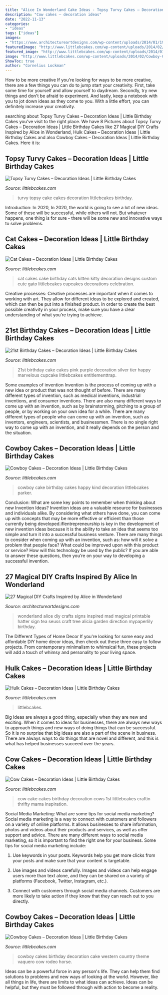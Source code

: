 ```yaml
---
title: "Alice In Wonderland Cake Ideas - Topsy Turvy Cakes – Decoration Ideas"
description: "Cow cakes – decoration ideas"
date: "2022-11-13"
categories:
- "ideas"
tags: ["ideas"]
images:
- "https://www.architectureartdesigns.com/wp-content/uploads/2014/01/1951-630x945.jpg"
featuredImage: "http://www.littlebcakes.com/wp-content/uploads/2014/02/Cowboy-Cake.jpg"
featured_image: "http://www.littlebcakes.com/wp-content/uploads/2014/01/Cat-Cakes.jpg"
image: "http://www.littlebcakes.com/wp-content/uploads/2014/02/Cowboy-Cake.jpg"
ShowToc: true
author: "Cornelius Lockman"
---
```



How to be more creative
If you're looking for ways to be more creative, there are a few things you can do to jump start your creativity. First, take some time for yourself and allow yourself to daydream. Secondly, try new things and don't be afraid to experiment. And lastly, keep a notebook with you to jot down ideas as they come to you. With a little effort, you can definitely increase your creativity.

	

		
searching about Topsy Turvy Cakes – Decoration Ideas | Little Birthday Cakes you've visit to the right place. We have 8 Pictures about Topsy Turvy Cakes – Decoration Ideas | Little Birthday Cakes like 27 Magical DIY Crafts Inspired by Alice in Wonderland, Hulk Cakes – Decoration Ideas | Little Birthday Cakes and also Cowboy Cakes – Decoration Ideas | Little Birthday Cakes. Here it is:
		
    
## Topsy Turvy Cakes – Decoration Ideas | Little Birthday Cakes

<img loading=lazy src="https://www.littlebcakes.com/wp-content/uploads/2014/02/Topsy-Turvy-Cake-Images.jpg" onerror="this.onerror=null;this.src='https://tse2.mm.bing.net/th?id=OIP.nD6gI1PY_l9dBSOtD8a5XgHaLv&amp;pid=15.1';" alt="Topsy Turvy Cakes – Decoration Ideas | Little Birthday Cakes">

_Source: littlebcakes.com_

>turvy topsy cake cakes decoration littlebcakes birthday. 

	

Introduction: In 2020,
In 2020, the world is going to see a lot of new ideas. Some of these will be successful, while others will not. But whatever happens, one thing is for sure - there will be some new and innovative ways to solve problems.

    
## Cat Cakes – Decoration Ideas | Little Birthday Cakes

<img loading=lazy src="http://www.littlebcakes.com/wp-content/uploads/2014/01/Cat-Cakes.jpg" onerror="this.onerror=null;this.src='https://tse3.mm.bing.net/th?id=OIP.W2YtTAyoa8WdHetsdiGXSAHaJ4&amp;pid=15.1';" alt="Cat Cakes – Decoration Ideas | Little Birthday Cakes">

_Source: littlebcakes.com_

>cat cakes cake birthday cats kitten kitty decoration designs custom cute gato littlebcakes cupcakes decorations celebration. 

	

Creative processes:
Creative processes are important when it comes to working with art. They allow for different ideas to be explored and created, which can then be put into a finished product. In order to create the best possible creativity in your process, make sure you have a clear understanding of what you’re trying to achieve.

    
## 21st Birthday Cakes – Decoration Ideas | Little Birthday Cakes

<img loading=lazy src="https://www.littlebcakes.com/wp-content/uploads/2014/02/21st-Birthday-Cakes.jpg" onerror="this.onerror=null;this.src='https://tse3.mm.bing.net/th?id=OIP.aWPKOjpY7p23B90pEj7SbAHaJ4&amp;pid=15.1';" alt="21st Birthday Cakes – Decoration Ideas | Little Birthday Cakes">

_Source: littlebcakes.com_

>21st birthday cake cakes pink purple decoration silver tier happy marvelous cupcake littlebcakes entitlementtrap. 

	

Some examples of invention
Invention is the process of coming up with a new idea or product that was not thought of before. There are many different types of invention, such as medical inventions, industrial inventions, and consumer inventions. 
There are also many different ways to come up with an invention, such as by brainstorming, pitching to a group of people, or by working on your own idea for a while. 
There are many different types of people who can come up with an invention, such as inventors, engineers, scientists, and businessmen. 
There is no single right way to come up with an invention, and it really depends on the person and the situation.

    
## Cowboy Cakes – Decoration Ideas | Little Birthday Cakes

<img loading=lazy src="http://www.littlebcakes.com/wp-content/uploads/2014/02/Cowboy-Cake.jpg" onerror="this.onerror=null;this.src='https://tse1.mm.bing.net/th?id=OIP.xTADRv11sYCvkGf27jbytAHaJ4&amp;pid=15.1';" alt="Cowboy Cakes – Decoration Ideas | Little Birthday Cakes">

_Source: littlebcakes.com_

>cowboy cake birthday cakes happy kind decoration littlebcakes parker. 

	

Conclusion: What are some key points to remember when thinking about new Invention Ideas?
Invention ideas are a valuable resource for businesses and individuals alike. By considering what others have done, you can come up with concepts that may be more effective or efficient than those currently being developed.iflentrepreneurship is key in the development of new invention ideas because it is the ability to take an idea that seems too simple and turn it into a successful business venture. There are many things to consider when coming up with an invention, such as: how will it solve a problem that people face? What could be improved upon with this product or service? How will this technology be used by the public? If you are able to answer these questions, then you’re on your way to developing a successful invention.

    
## 27 Magical DIY Crafts Inspired By Alice In Wonderland

<img loading=lazy src="https://www.architectureartdesigns.com/wp-content/uploads/2014/01/1951-630x945.jpg" onerror="this.onerror=null;this.src='https://tse1.mm.bing.net/th?id=OIP.KWVLMOqzKpzATESV-UTlSQHaLH&amp;pid=15.1';" alt="27 Magical DIY Crafts Inspired by Alice in Wonderland">

_Source: architectureartdesigns.com_

>wonderland alice diy crafts signs inspired mad magical printable hatter sign tea seuss craft tree alicia garden direction mypaperlily birthday. 

	

The Different Types of Home Decor
If you're looking for some easy and affordable DIY home decor ideas, then check out these three easy to follow projects. From contemporary minimalism to whimsical fun, these projects will add a touch of whimsy and personality to your living space.

    
## Hulk Cakes – Decoration Ideas | Little Birthday Cakes

<img loading=lazy src="https://www.littlebcakes.com/wp-content/uploads/2014/01/Hulk-Cake-768x1024.jpg" onerror="this.onerror=null;this.src='https://tse4.mm.bing.net/th?id=OIP.1tinCIVK0lSm-KQ566mV6gHaJ4&amp;pid=15.1';" alt="Hulk Cakes – Decoration Ideas | Little Birthday Cakes">

_Source: littlebcakes.com_

>littlebcakes. 

	

Big Ideas are always a good thing, especially when they are new and exciting. When it comes to ideas for businesses, there are always new ways to approach things and new ways of doing things that can be successful. So it is no surprise that big ideas are also a part of the scene in business. There are always ways to do things that are novel and different, and this is what has helped businesses succeed over the years.

    
## Cow Cakes – Decoration Ideas | Little Birthday Cakes

<img loading=lazy src="https://www.littlebcakes.com/wp-content/uploads/2014/01/Cow-Cake.jpg" onerror="this.onerror=null;this.src='https://tse1.mm.bing.net/th?id=OIP.tLeZVRVwuLvnaj-mQG9djgHaFj&amp;pid=15.1';" alt="Cow Cakes – Decoration Ideas | Little Birthday Cakes">

_Source: littlebcakes.com_

>cow cake cakes birthday decoration cows 1st littlebcakes craftin thrifty mama inspiration. 

	

Social Media Marketing: What are some tips for social media marketing?
Social media marketing is a way to connect with customers and followers on a variety of online platforms. It allows businesses to share information, photos and videos about their products and services, as well as offer support and advice. There are many different ways to social media marketing, so it is important to find the right one for your business. Some tips for social media marketing include:
1. Use keywords in your posts. Keywords help you get more clicks from your posts and make sure that your content is targetable.

2. Use images and videos carefully. Images and videos can help engage users more than text alone, and they can be shared on a variety of platforms (Facebook, Twitter, Instagram, etc.).

3. Connect with customers through social media channels. Customers are more likely to take action if they know that they can reach out to you directly.

    
## Cowboy Cakes – Decoration Ideas | Little Birthday Cakes

<img loading=lazy src="http://www.littlebcakes.com/wp-content/uploads/2014/02/Cowboy-Wedding-Cakes.jpg" onerror="this.onerror=null;this.src='https://tse4.mm.bing.net/th?id=OIP.OA0mNdhMvr2LFDIbD5nAIQHaMX&amp;pid=15.1';" alt="Cowboy Cakes – Decoration Ideas | Little Birthday Cakes">

_Source: littlebcakes.com_

>cowboy cakes birthday decoration cake western country theme vaquero cow rodeo horse. 

	

Ideas can be a powerful force in any person's life. They can help them find solutions to problems and new ways of looking at the world. However, like all things in life, there are limits to what ideas can achieve. Ideas can be helpful, but they must be followed through with action to become a reality.

